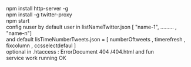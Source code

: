 npm install http-server -g
</br>
npm install -g twitter-proxy
</br>
npm start
</br>
config nuser by default user in listNameTwitter.json [ "name-1", ......... , "name-n"]</br>
and
default lisTimeNumberTweets.json = [ numberOftweets , timerefresh , fixcolumn , ccsselectdefaul ] </br>
optional in .htaccess : ErrorDocument 404 /404.html and fun</br>
service work running OK</br>

